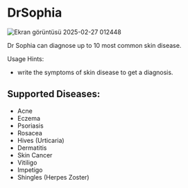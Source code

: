 # DrSophia

![Ekran görüntüsü 2025-02-27 012448](https://github.com/user-attachments/assets/fc095393-29f7-465f-9206-d83fe8ce6241) 


Dr Sophia can diagnose up to 10 most common skin disease.

Usage Hints:
- write the symptoms of skin disease to get a diagnosis.

## Supported Diseases:
- Acne
- Eczema
- Psoriasis
- Rosacea
- Hives (Urticaria)
- Dermatitis
- Skin Cancer
- Vitiligo
- Impetigo
- Shingles (Herpes Zoster)
